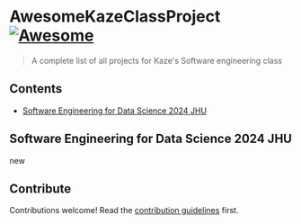 # AwesomeKazeClassProject [![Awesome](https://awesome.re/badge.svg)](https://awesome.re)

> A complete list of all projects for Kaze&#39;s Software engineering class


## Contents

- [Software Engineering for Data Science 2024 JHU](#software-engineering-for-data-science-2024-jhu)


## Software Engineering for Data Science 2024 JHU
 new

## Contribute

Contributions welcome! Read the [contribution guidelines](contributing.md) first.
